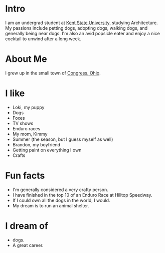 
# Intro

I am an undergrad student at [Kent State University](https://www.kent.edu/caed), studying Architecture. My passions include petting dogs, adopting dogs, walking dogs, and generally being near dogs. I'm also an avid popsicle eater and enjoy a nice cocktail to unwind after a long week.

# About Me
I grew up in the small town of [Congress, Ohio](https://en.wikipedia.org/wiki/Congress,_Ohio).


# I like

- Loki, my puppy
- Dogs
- Foxes
- TV shows
- Enduro races
- My mom, Kimmy
- Summer (the season, but I guess myself as well)
- Brandon, my boyfriend
- Getting paint on everything I own
- Crafts


# Fun facts

- I'm generally considered a very crafty person.
- I have finished in the top 10 of an Enduro Race at Hilltop Speedway.
- If I could own all the dogs in the world, I would.
- My dream is to run an animal shelter.


# I dream of

- dogs.
- A great career.

